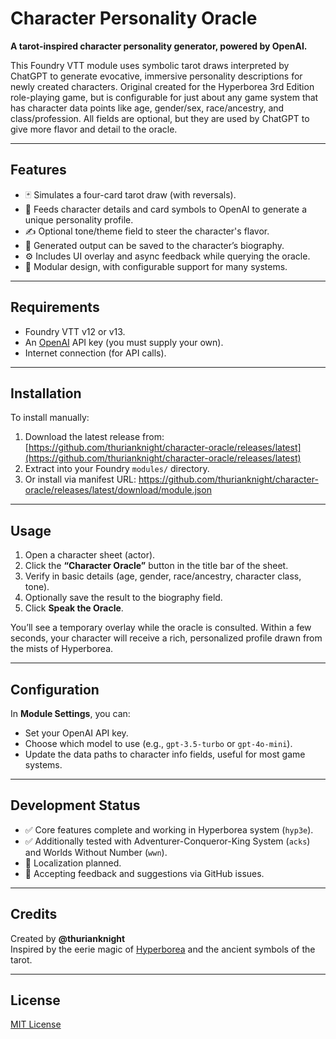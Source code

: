 # Character Personality Oracle

**A tarot-inspired character personality generator, powered by OpenAI.**

This Foundry VTT module uses symbolic tarot draws interpreted by ChatGPT to generate evocative, immersive personality descriptions for newly created characters. Original created for the Hyperborea 3rd Edition role-playing game, but is configurable for just about any game system that has character data points like age, gender/sex, race/ancestry, and class/profession. All fields are optional, but they are used by ChatGPT to give more flavor and detail to the oracle.

---

## Features

- 🃏 Simulates a four-card tarot draw (with reversals).
- 🔮 Feeds character details and card symbols to OpenAI to generate a unique personality profile.
- ✍️ Optional tone/theme field to steer the character's flavor.
- 📜 Generated output can be saved to the character’s biography.
- ⚙️ Includes UI overlay and async feedback while querying the oracle.
- 🧩 Modular design, with configurable support for many systems.

---

## Requirements

- Foundry VTT v12 or v13.
- An [OpenAI](https://platform.openai.com/) API key (you must supply your own).
- Internet connection (for API calls).

---

## Installation

To install manually:

1. Download the latest release from:
   [https://github.com/thurianknight/character-oracle/releases/latest](https://github.com/thurianknight/character-oracle/releases/latest)
2. Extract into your Foundry `modules/` directory.
3. Or install via manifest URL:
https://github.com/thurianknight/character-oracle/releases/latest/download/module.json

---

## Usage

1. Open a character sheet (actor).
2. Click the **“Character Oracle”** button in the title bar of the sheet.
3. Verify in basic details (age, gender, race/ancestry, character class, tone).
4. Optionally save the result to the biography field.
5. Click **Speak the Oracle**.

You’ll see a temporary overlay while the oracle is consulted. Within a few seconds, your character will receive a rich, personalized profile drawn from the mists of Hyperborea.

---

## Configuration

In **Module Settings**, you can:

- Set your OpenAI API key.
- Choose which model to use (e.g., `gpt-3.5-turbo` or `gpt-4o-mini`).
- Update the data paths to character info fields, useful for most game systems.

---

## Development Status

- ✅ Core features complete and working in Hyperborea system (`hyp3e`).
- ✅ Additionally tested with Adventurer-Conqueror-King System (`acks`) and Worlds Without Number (`wwn`).
- 🚧 Localization planned.
- 💬 Accepting feedback and suggestions via GitHub issues.

---

## Credits

Created by **@thurianknight**  
Inspired by the eerie magic of [Hyperborea](https://hyperborea.tv) and the ancient symbols of the tarot.

---

## License

[MIT License](/LICENSE)
